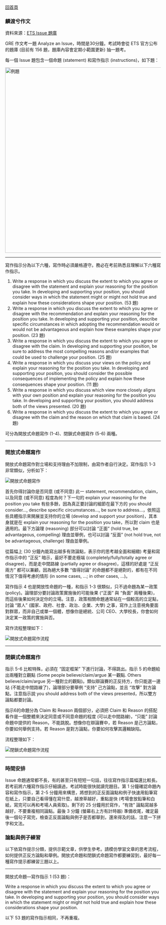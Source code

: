 
[回首頁](index.html) 

### 麟渡兮作文

資料來源：<a href="https://www.ets.org/pdfs/gre/issue-pool.pdf" target="_blank">ETS Issue 題庫</a>

GRE 作文考一題 Analyze an Issue，時間是30分鐘。考試時會從 ETS 官方公布的題庫 (目前有 156 題，題庫內容會定期小範圍更新) 抽一題考。

每一個 Issue 題包含一個命題 (statement) 和寫作指示 (instructions)，如下題：

<img src="/issue/img/Picture1.png" width="800" height="600" alt="例題">

---

寫作指示分為以下六種，寫作時必須嚴格遵守。務必在考前熟悉且理解以下六種寫作指示。 
1. Write a response in which you discuss the extent to which you agree or disagree with the statement and explain your reasoning for the position you take. In developing and supporting your position, you should consider ways in which the statement might or might not hold true and explain how these considerations shape your position. (53 題)
2.	Write a response in which you discuss the extent to which you agree or disagree with the recommendation and explain your reasoning for the position you take. In developing and supporting your position, describe specific circumstances in which adopting the recommendation would or would not be advantageous and explain how these examples shape your position. (23 題)
3.	Write a response in which you discuss the extent to which you agree or disagree with the claim. In developing and supporting your position, be sure to address the most compelling reasons and/or examples that could be used to challenge your position. (25 題)
4.	Write a response in which you discuss your views on the policy and explain your reasoning for the position you take. In developing and supporting your position, you should consider the possible consequences of implementing the policy and explain how these consequences shape your position. (11 題)
5.	Write a response in which you discuss which view more closely aligns with your own position and explain your reasoning for the position you take. In developing and supporting your position, you should address both of the views presented. (20 題)
6.	Write a response in which you discuss the extent to which you agree or disagree with the claim and the reason on which that claim is based. (24 題)

可分為開放式命題寫作 (1-4)、閉鎖式命題寫作 (5-6) 兩種。

---

### 開放式命題寫作

開放式命題寫作對立場和支持理由不加限制，由寫作者自行決定。寫作指示 1-3 非常類似，分析如下：

![](/issue/img/Picture2.png "開放式命題寫作")

首先你得討論你是否同意 (或不同意) 此一 statement, recommendation, claim，以及同意 (或不同意) 程度為何？下一句的 explain your reasoning for the position you take 有些多餘，因為真正要討論的細節在最下方的 you should consider…, describe specific circumstances…, be sure to address…，依照這些具體指示來開展並支持你的立場 (develop and support your position)，其本身就是在 explain your reasoning for the position you take，所以對 claim 也是適用的。最下方論理 (reasoning) 部分可以討論 “正面” (hold true, be advantageous, compelling) 理由並舉例，也可以討論 “反面” (not hold true, not be advantageous, challenge) 理由並舉例。

從篇幅上 (30 分鐘內能寫出越多有效論點，表示你的思考越全面和細緻) 考量和寫作指示中的 “正反” 暗示，最好不要走極端 (completely/fully/totally agree or disagree)，而是走中間路線 (partially agree or disagree)，這樣的好處是 “正反兩方” 都可以兼顧，因為絕大多數 “值得討論” 的命題都不是絕對的，都有在不同情況下值得考慮的情形 (in some cases, …; in other cases, …)。

寫作指示 4 也是開放性命題的一種，和指示 1-3 很類似，只不過命題為某一政策 (policy)。論理部分要討論政策實施後的可能後果 (“正面” 與 “負面” 兩種後果)，而這些後果如何決定你的立場。注意，政策相關命題通常站在一個較高的立足點，討論 “眾人” (國家、政府、社會、政治、企業、大學) 之事，寫作上注意視角要面對群眾，而非自己或單一個體，想像你是總統、公司 CEO、大學校長，你會如何決定某一政策的實施與否。

寫作流程整理如下：

![](/issue/img/Picture3.png "開放式命題寫作流程")

---

### 閉鎖式命題寫作

指示 5-6 比較特殊，必須在 “固定框架” 下進行討論，不得跳出。指示 5 的命題給出兩種對立觀點 (Some people believe/claim/argue 某一觀點. Others believe/claim/argue 另一種對立的觀點)。類似辯論賽的正反持方，你只能選一邊站 (不能走中間路線了)，論理部分要舉例 “支持” 己方論點，並且 “攻擊” 對方論點，注意指示說 you should address both of the views presented，所以雙方論點都要討論。

指示6的命題分為 Claim 和 Reason 兩個部分，必須把 Claim 和 Reason 的搭配看作是一個整體來決定同意或不同意命題的程度 (可以走中間路線)，“只能” 討論命題中提供的 Reason，不能跳脫。想像你在辯論賽中，若 Reason 是己方論點，你要如何舉例支持。若 Reason 是對方論點，你要如何攻擊其邏輯缺陷。

流程整理如下：

![](/issue/img/Picture3.png "閉鎖式命題寫作流程")

---

### 時間安排

Issue 命題通常都不長，有的甚至只有短短一句話，往往寫作指示篇幅還比較長。若考前將六種寫作指示仔細讀過，考試時能很快就讀完題目。第 1 分鐘確認命題內容和寫作指示，第 2-5 分鐘用來構思，將想到的正反面論點和例子快速用鉛筆寫在紙上，只要自己看得懂在寫什麼，越潦草越好，重點是快 (考場會放鉛筆和白紙，寫完可以再和考場人員索取)。剩下的 25 分鐘用於寫作，“有效” 論點寫越多越好，不要重複相同論點。最後 3 分鐘 (螢幕右上方有計時器) 準備收尾，確定最後一個句子寫完，檢查正反面論點與例子是否都舉到，還來得及的話，注意一下拼字和文法。


### 論點與例子練習

以下依寫作提示分類，提供示範文章，供學生參考。請模仿學習文章的思考流程，如何提供正反方論點和舉例。開放式命題和閉鎖式命題寫作都要練習到，最好每一種寫作提示都練習三題以上。

---

開放式命題—寫作指示 1 (53 題)：

Write a response in which you discuss the extent to which you agree or disagree with the statement and explain your reasoning for the position you take. In developing and supporting your position, you should consider ways in which the statement might or might not hold true and explain how these considerations shape your position.

以下 53 題的寫作指示相同，不再重複。
